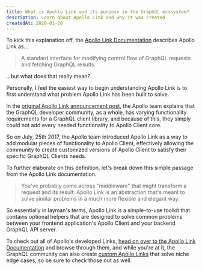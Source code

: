 ```yaml
---
title: What is Apollo Link and its purpose in the GraphQL ecosystem?
description: Learn about Apollo Link and why it was created
createdAt: 2020-01-20
---
```


To kick this explanation off, the [Apollo Link Documentation](https://www.apollographql.com/docs/link/) describes Apollo Link as...

> A standard interface for modifying control flow of GraphQL requests and fetching GraphQL results.

...but what does that really mean?

Personally, I feel the easiest way to begin understanding Apollo Link is to first understand what problem Apollo Link has been built to solve.

In the [original Apollo Link announcement post](https://blog.apollographql.com/apollo-link-the-modular-graphql-network-stack-3b6d5fcf9244), the Apollo team explains that the GraphQL developer community, as a whole, has varying functionality requirements for a GraphQL client library, and because of this, they simply could not add every needed functionality to Apollo Client core.

So on July, 25th 2017, the Apollo team introduced Apollo Link as a way to add modular pieces of functionality to Apollo Client, effectively allowing the community to create customized versions of Apollo Client to satisfy their specific GraphQL Clients needs.

To further elaborate on this definition, let's break down this simple passage from the Apollo Link documentation.

> You've probably come across "middleware" that might transform a request and its result: Apollo Link is an abstraction that's meant to solve similar problems in a much more flexible and elegant way.

So essentially in layman's terms, Apollo Link is a simple-to-use toolkit that contains optional helpers that are designed to solve common problems between your frontend application's Apollo Client and your backend GraphQL API server.

To check out all of Apollo's developed Links, [head on over to the Apollo Link Documentation](https://www.apollographql.com/docs/link/) and browse through them, and while you're at it, the GraphQL community can also create [custom Apollo Links](https://www.apollographql.com/docs/link/links/community/) that solve niche edge cases, so be sure to check those out as well.
